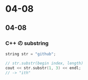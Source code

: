 # 04-08

## 04-08

### C++ の substring

```cpp
string str = "github";

// str.substr(begin index, length)
cout << str.substr(1, 3) << endl;
// -> "ith"
```
